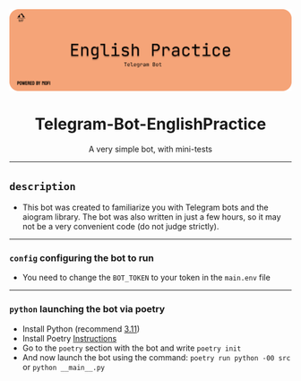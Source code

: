 <div align="center">
<img src="assets/TelegramBot EnglishPractice Banner.png">
  <h1> Telegram-Bot-EnglishPractice </h1>
  <p1> A very simple bot, with mini-tests </p1>
</div>

---

## `description`
 - This bot was created to familiarize you with Telegram bots and the aiogram library. The bot was also written in just a few hours, so it may not be a very convenient code (do not judge strictly).

---

### `config` configuring the bot to run
- You need to change the `BOT_TOKEN` to your token in the `main.env` file

---

### `python` launching the bot via poetry
- Install Python (recommend [3.11](https://www.python.org/downloads/release/python-3116/))
- Install Poetry [Instructions](https://python-poetry.org/docs/#installing-with-the-official-installer)
- Go to the `poetry` section with the bot and write `poetry init`
- And now launch the bot using the command: `poetry run python -00 src` or `python __main__.py`
